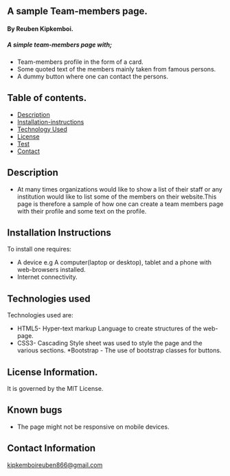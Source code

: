 ## A sample Team-members page.

#### **By Reuben Kipkemboi.**

##### A simple team-members page with;
+ Team-members profile in the form of a card.
+ Some quoted text of the members mainly taken from famous persons. 
+ A dummy button where one can contact the persons.

## Table of contents.

+ [Description](#description)
+ [Installation-instructions](#Installation-instructions)
+ [Technology Used](#technology-used)
+ [License](#license-Information)
+ [Test](#instructions-on-running-tests)
+ [Contact](#contact-information)

## Description
* At many times organizations would like to show a list of their staff or any institution would like to list some of the members on their website.This page is therefore a sample of how one can create a team members page with their profile and some text on the profile.

## Installation Instructions

To install one requires:
* A device e.g A computer(laptop or desktop), tablet and a phone with web-browsers installed.
* Internet connectivity. 

## Technologies used
Technologies used are:
* HTML5- Hyper-text markup Language to create structures of the web-page.
* CSS3- Cascading Style sheet was used to style the page and the various sections.
*Bootstrap - The use of bootstrap classes for buttons.
## License Information.
It is governed by the MIT License.

## Known bugs

+ The page might not be responsive on mobile devices.
## Contact Information
<kipkemboireuben866@gmail.com>

